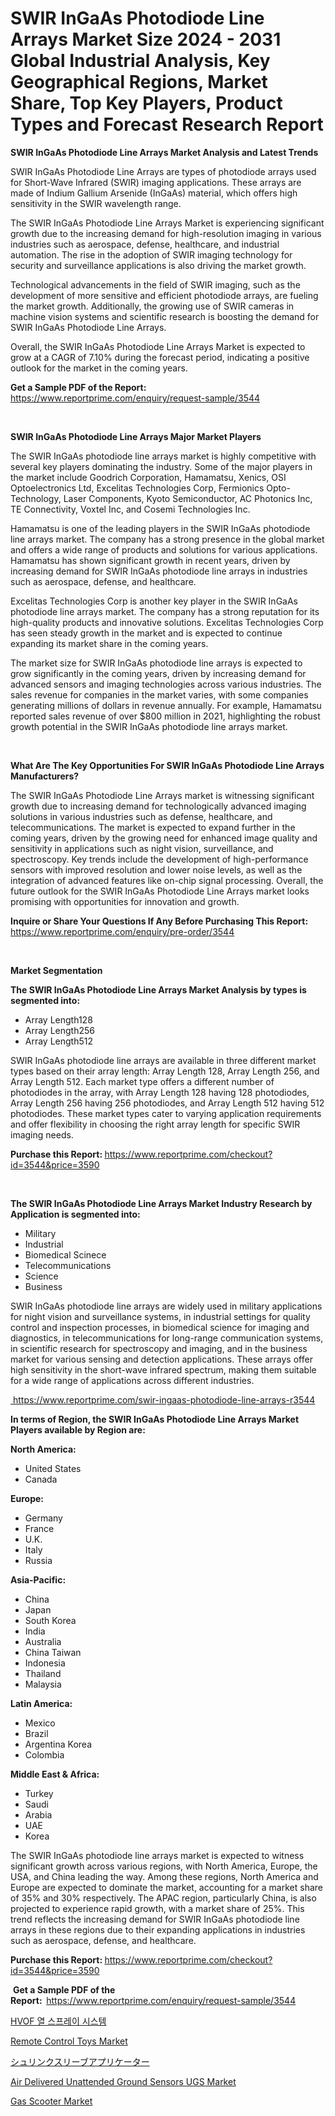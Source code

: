 <p><h1>SWIR InGaAs Photodiode Line Arrays Market Size 2024 - 2031 Global Industrial Analysis, Key Geographical Regions, Market Share, Top Key Players, Product Types and Forecast Research Report</h1></p><p><strong>SWIR InGaAs Photodiode Line Arrays Market Analysis and Latest Trends</strong></p>
<p><p>SWIR InGaAs Photodiode Line Arrays are types of photodiode arrays used for Short-Wave Infrared (SWIR) imaging applications. These arrays are made of Indium Gallium Arsenide (InGaAs) material, which offers high sensitivity in the SWIR wavelength range.</p><p>The SWIR InGaAs Photodiode Line Arrays Market is experiencing significant growth due to the increasing demand for high-resolution imaging in various industries such as aerospace, defense, healthcare, and industrial automation. The rise in the adoption of SWIR imaging technology for security and surveillance applications is also driving the market growth.</p><p>Technological advancements in the field of SWIR imaging, such as the development of more sensitive and efficient photodiode arrays, are fueling the market growth. Additionally, the growing use of SWIR cameras in machine vision systems and scientific research is boosting the demand for SWIR InGaAs Photodiode Line Arrays.</p><p>Overall, the SWIR InGaAs Photodiode Line Arrays Market is expected to grow at a CAGR of 7.10% during the forecast period, indicating a positive outlook for the market in the coming years.</p></p>
<p><strong>Get a Sample PDF of the Report:&nbsp;</strong> <a href="https://www.reportprime.com/enquiry/request-sample/3544">https://www.reportprime.com/enquiry/request-sample/3544</a></p>
<p>&nbsp;</p>
<p><strong>SWIR InGaAs Photodiode Line Arrays Major Market Players</strong></p>
<p><p>The SWIR InGaAs photodiode line arrays market is highly competitive with several key players dominating the industry. Some of the major players in the market include Goodrich Corporation, Hamamatsu, Xenics, OSI Optoelectronics Ltd, Excelitas Technologies Corp, Fermionics Opto-Technology, Laser Components, Kyoto Semiconductor, AC Photonics Inc, TE Connectivity, Voxtel Inc, and Cosemi Technologies Inc.</p><p>Hamamatsu is one of the leading players in the SWIR InGaAs photodiode line arrays market. The company has a strong presence in the global market and offers a wide range of products and solutions for various applications. Hamamatsu has shown significant growth in recent years, driven by increasing demand for SWIR InGaAs photodiode line arrays in industries such as aerospace, defense, and healthcare.</p><p>Excelitas Technologies Corp is another key player in the SWIR InGaAs photodiode line arrays market. The company has a strong reputation for its high-quality products and innovative solutions. Excelitas Technologies Corp has seen steady growth in the market and is expected to continue expanding its market share in the coming years.</p><p>The market size for SWIR InGaAs photodiode line arrays is expected to grow significantly in the coming years, driven by increasing demand for advanced sensors and imaging technologies across various industries. The sales revenue for companies in the market varies, with some companies generating millions of dollars in revenue annually. For example, Hamamatsu reported sales revenue of over $800 million in 2021, highlighting the robust growth potential in the SWIR InGaAs photodiode line arrays market.</p></p>
<p>&nbsp;</p>
<p><strong>What Are The Key Opportunities For SWIR InGaAs Photodiode Line Arrays Manufacturers?</strong></p>
<p><p>The SWIR InGaAs Photodiode Line Arrays market is witnessing significant growth due to increasing demand for technologically advanced imaging solutions in various industries such as defense, healthcare, and telecommunications. The market is expected to expand further in the coming years, driven by the growing need for enhanced image quality and sensitivity in applications such as night vision, surveillance, and spectroscopy. Key trends include the development of high-performance sensors with improved resolution and lower noise levels, as well as the integration of advanced features like on-chip signal processing. Overall, the future outlook for the SWIR InGaAs Photodiode Line Arrays market looks promising with opportunities for innovation and growth.</p></p>
<p><strong>Inquire or Share Your Questions If Any Before Purchasing This Report:</strong> <a href="https://www.reportprime.com/enquiry/pre-order/3544">https://www.reportprime.com/enquiry/pre-order/3544</a></p>
<p>&nbsp;</p>
<p><strong>Market Segmentation</strong></p>
<p><strong>The SWIR InGaAs Photodiode Line Arrays Market Analysis by types is segmented into:</strong></p>
<p><ul><li>Array Length128</li><li>Array Length256</li><li>Array Length512</li></ul></p>
<p><p>SWIR InGaAs photodiode line arrays are available in three different market types based on their array length: Array Length 128, Array Length 256, and Array Length 512. Each market type offers a different number of photodiodes in the array, with Array Length 128 having 128 photodiodes, Array Length 256 having 256 photodiodes, and Array Length 512 having 512 photodiodes. These market types cater to varying application requirements and offer flexibility in choosing the right array length for specific SWIR imaging needs.</p></p>
<p><strong>Purchase this Report:&nbsp;</strong><a href="https://www.reportprime.com/checkout?id=3544&price=3590">https://www.reportprime.com/checkout?id=3544&price=3590</a></p>
<p>&nbsp;</p>
<p><strong>The SWIR InGaAs Photodiode Line Arrays Market Industry Research by Application is segmented into:</strong></p>
<p><ul><li>Military</li><li>Industrial</li><li>Biomedical Scinece</li><li>Telecommunications</li><li>Science</li><li>Business</li></ul></p>
<p><p>SWIR InGaAs photodiode line arrays are widely used in military applications for night vision and surveillance systems, in industrial settings for quality control and inspection processes, in biomedical science for imaging and diagnostics, in telecommunications for long-range communication systems, in scientific research for spectroscopy and imaging, and in the business market for various sensing and detection applications. These arrays offer high sensitivity in the short-wave infrared spectrum, making them suitable for a wide range of applications across different industries.</p></p>
<p><a href="https://www.reportprime.com/swir-ingaas-photodiode-line-arrays-r3544">&nbsp;https://www.reportprime.com/swir-ingaas-photodiode-line-arrays-r3544</a></p>
<p><strong>In terms of Region, the SWIR InGaAs Photodiode Line Arrays Market Players available by Region are:</strong></p>
<p>
    <p> <strong> North America: </strong>
        <ul>
            <li>United States</li>
            <li>Canada</li>
        </ul>
        </p> 
    <p> <strong> Europe: </strong>
        <ul>
            <li>Germany</li>
            <li>France</li>
            <li>U.K.</li>
            <li>Italy</li>
            <li>Russia</li>
        </ul>
        </p> 
    <p> <strong> Asia-Pacific: </strong>
        <ul>
            <li>China</li>
            <li>Japan</li>
            <li>South Korea</li>
            <li>India</li>
            <li>Australia</li>
            <li>China Taiwan</li>
            <li>Indonesia</li>
            <li>Thailand</li>
            <li>Malaysia</li>
        </ul>
        </p> 
    <p> <strong> Latin America: </strong>
        <ul>
            <li>Mexico</li>
            <li>Brazil</li>
            <li>Argentina Korea</li>
            <li>Colombia</li>
        </ul>
        </p> 
    <p> <strong> Middle East & Africa: </strong>
        <ul>
            <li>Turkey</li>
            <li>Saudi</li>
            <li>Arabia</li>
            <li>UAE</li>
            <li>Korea</li>
        </ul>
    </p>
    </p>
<p><p>The SWIR InGaAs photodiode line arrays market is expected to witness significant growth across various regions, with North America, Europe, the USA, and China leading the way. Among these regions, North America and Europe are expected to dominate the market, accounting for a market share of 35% and 30% respectively. The APAC region, particularly China, is also projected to experience rapid growth, with a market share of 25%. This trend reflects the increasing demand for SWIR InGaAs photodiode line arrays in these regions due to their expanding applications in industries such as aerospace, defense, and healthcare.</p></p>
<p><strong>Purchase this Report: </strong><a href="https://www.reportprime.com/checkout?id=3544&price=3590">https://www.reportprime.com/checkout?id=3544&price=3590</a></p>
<p>&nbsp;<strong>Get a Sample PDF of the Report:&nbsp;&nbsp;</strong><a href="https://www.reportprime.com/enquiry/request-sample/3544">https://www.reportprime.com/enquiry/request-sample/3544</a></p>
<p><strong></strong></p>
<p><p><a href="https://github.com/FelipeGrrady654556/Market-Research-Report-List-1/blob/main/393872269892.md">HVOF 열 스프레이 시스템</a></p><p><a href="https://issuu.com/reportprime-2/docs/remote-control-toys-market-size-2030.pptx">Remote Control Toys Market</a></p><p><a href="https://github.com/nemesis2824/Market-Research-Report-List-1/blob/main/324718673097.md">シュリンクスリーブアプリケーター</a></p><p><a href="https://github.com/gamblestampleyjenny50m5sl6/Market-Research-Report-List-2/blob/main/air-delivered-unattended-ground-sensors-ugs-market.md">Air Delivered Unattended Ground Sensors UGS Market</a></p><p><a href="https://issuu.com/reportprime-2/docs/gas-scooter-market-size-2030.pptx">Gas Scooter Market</a></p></p>